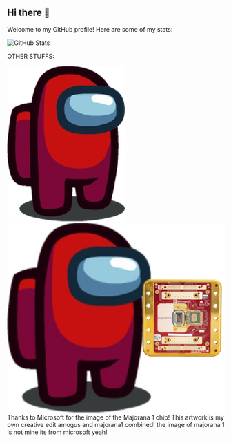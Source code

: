 ## Hi there 👋
Welcome to my GitHub profile! Here are some of my stats:

![GitHub Stats](https://github-readme-stats.vercel.app/api?username=ZenithQuantumx&show_icons=true&theme=dark&cache_seconds=1800)

OTHER STUFFS:

![Amogus-Red](https://github.com/ZenithQuantumx/ZenithQuantumx/blob/main/Amogus-Red.png)
![Amogus-Red+Quantum-Chip"majorana1"](https://github.com/ZenithQuantumx/ZenithQuantumx/blob/main/Amogus-Red-Holding-Majorana1.png)
Thanks to Microsoft for the image of the Majorana 1 chip! This artwork is my own creative edit amogus and majorana1 combined! the image of majorana 1 is not mine its from microsoft yeah!
